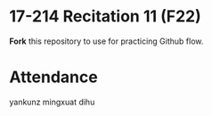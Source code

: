 # 17-214 Recitation 11 (F22)
**Fork** this repository to use for practicing Github flow.

# Attendance
yankunz mingxuat dihu
